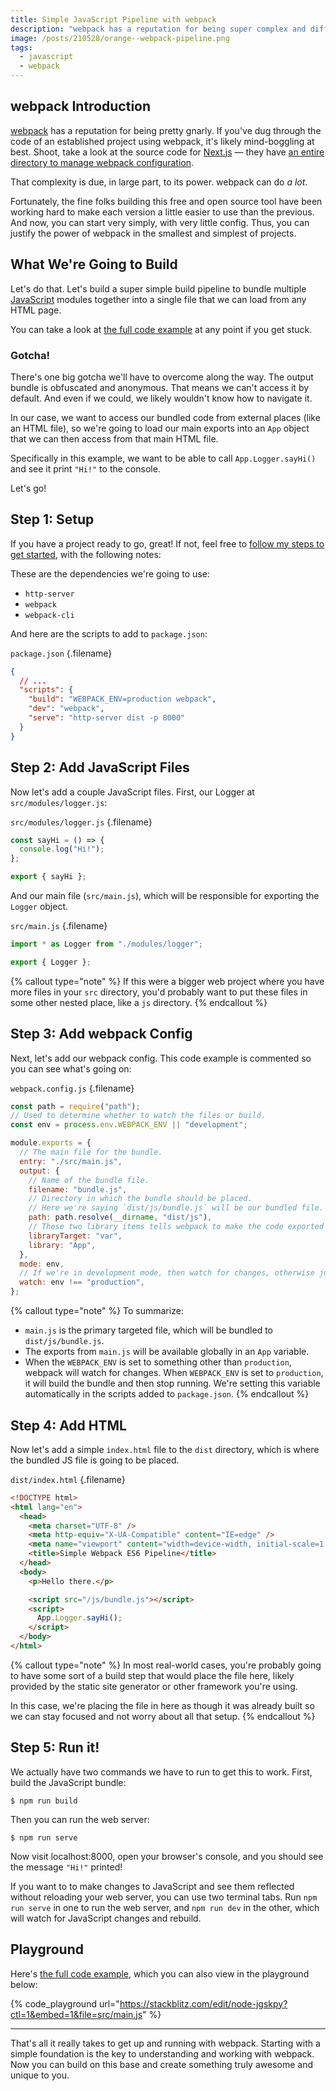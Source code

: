 ```yaml
---
title: Simple JavaScript Pipeline with webpack
description: "webpack has a reputation for being super complex and difficult to implement. But as its most basic, it can do a lot with little development effort. Let's walk through a simple example together."
image: /posts/210528/orange--webpack-pipeline.png
tags:
  - javascript
  - webpack
---
```


## webpack Introduction

[webpack](/posts/wtf-is-webpack) has a reputation for being pretty gnarly. If you've dug through the code of an established project using webpack, it's likely mind-boggling at best. Shoot, take a look at the source code for [Next.js](https://nextjs.org/) — they have [an entire directory to manage webpack configuration](https://github.com/vercel/next.js/tree/5f3351dbb8de71bcdbc91d869c04bc862a25da5f/packages/next/bundles/webpack).

That complexity is due, in large part, to its power. webpack can do _a lot_.

Fortunately, the fine folks building this free and open source tool have been working hard to make each version a little easier to use than the previous. And now, you can start very simply, with very little config. Thus, you can justify the power of webpack in the smallest and simplest of projects.

## What We're Going to Build

Let's do that. Let's build a super simple build pipeline to bundle multiple [JavaScript](/posts/wtf-is-javascript/) modules together into a single file that we can load from any HTML page.

You can take a look at [the full code example](https://github.com/seancdavis/seancdavis-com/tree/0cc19cb/examples/webpack-es6-pipeline) at any point if you get stuck.

### Gotcha!

There's one big gotcha we'll have to overcome along the way. The output bundle is obfuscated and anonymous. That means we can't access it by default. And even if we could, we likely wouldn't know how to navigate it.

In our case, we want to access our bundled code from external places (like an HTML file), so we're going to load our main exports into an `App` object that we can then access from that main HTML file.

Specifically in this example, we want to be able to call `App.Logger.sayHi()` and see it print `"Hi!"` to the console.

Let's go!

## Step 1: Setup

If you have a project ready to go, great! If not, feel free to [follow my steps to get started](/posts/new-javascript-project-setup/), with the following notes:

These are the dependencies we're going to use:

- `http-server`
- `webpack`
- `webpack-cli`

And here are the scripts to add to `package.json`:

`package.json` {.filename}

```json
{
  // ...
  "scripts": {
    "build": "WEBPACK_ENV=production webpack",
    "dev": "webpack",
    "serve": "http-server dist -p 8000"
  }
}
```

## Step 2: Add JavaScript Files

Now let's add a couple JavaScript files. First, our Logger at `src/modules/logger.js`:

`src/modules/logger.js` {.filename}

```js
const sayHi = () => {
  console.log("Hi!");
};

export { sayHi };
```

And our main file (`src/main.js`), which will be responsible for exporting the `Logger` object.

`src/main.js` {.filename}

```js
import * as Logger from "./modules/logger";

export { Logger };
```

{% callout type="note" %}
If this were a bigger web project where you have more files in your `src` directory, you'd probably want to put these files in some other nested place, like a `js` directory.
{% endcallout %}

## Step 3: Add webpack Config

Next, let's add our webpack config. This code example is commented so you can see what's going on:

`webpack.config.js` {.filename}

```js
const path = require("path");
// Used to determine whether to watch the files or build.
const env = process.env.WEBPACK_ENV || "development";

module.exports = {
  // The main file for the bundle.
  entry: "./src/main.js",
  output: {
    // Name of the bundle file.
    filename: "bundle.js",
    // Directory in which the bundle should be placed.
    // Here we're saying `dist/js/bundle.js` will be our bundled file.
    path: path.resolve(__dirname, "dist/js"),
    // These two library items tells webpack to make the code exported by main.js available as a variable called `App`.
    libraryTarget: "var",
    library: "App",
  },
  mode: env,
  // If we're in development mode, then watch for changes, otherwise just do a single build.
  watch: env !== "production",
};
```

{% callout type="note" %}
To summarize:

- `main.js` is the primary targeted file, which will be bundled to `dist/js/bundle.js`.
- The exports from `main.js` will be available globally in an `App` variable.
- When the `WEBPACK_ENV` is set to something other than `production`, webpack will watch for changes. When `WEBPACK_ENV` is set to `production`, it will build the bundle and then stop running. We're setting this variable automatically in the scripts added to `package.json`.
  {% endcallout %}

## Step 4: Add HTML

Now let's add a simple `index.html` file to the `dist` directory, which is where the bundled JS file is going to be placed.

`dist/index.html` {.filename}

```html
<!DOCTYPE html>
<html lang="en">
  <head>
    <meta charset="UTF-8" />
    <meta http-equiv="X-UA-Compatible" content="IE=edge" />
    <meta name="viewport" content="width=device-width, initial-scale=1.0" />
    <title>Simple Webpack ES6 Pipeline</title>
  </head>
  <body>
    <p>Hello there.</p>

    <script src="/js/bundle.js"></script>
    <script>
      App.Logger.sayHi();
    </script>
  </body>
</html>
```

{% callout type="note" %}
In most real-world cases, you're probably going to have some sort of a build step that would place the file here, likely provided by the static site generator or other framework you're using.

In this case, we're placing the file in here as though it was already built so we can stay focused and not worry about all that setup.
{% endcallout %}

## Step 5: Run it!

We actually have two commands we have to run to get this to work. First, build the JavaScript bundle:

    $ npm run build

Then you can run the web server:

    $ npm run serve

Now visit localhost:8000, open your browser's console, and you should see the message `"Hi!"` printed!

If you want to to make changes to JavaScript and see them reflected without reloading your web server, you can use two terminal tabs. Run `npm run serve` in one to run the web server, and `npm run dev` in the other, which will watch for JavaScript changes and rebuild.

## Playground

Here's [the full code example](https://stackblitz.com/edit/node-jgskpy?file=src/main.js), which you can also view in the playground below:

{% code_playground url="https://stackblitz.com/edit/node-jgskpy?ctl=1&embed=1&file=src/main.js" %}

---

That's all it really takes to get up and running with webpack. Starting with a simple foundation is the key to understanding and working with webpack. Now you can build on this base and create something truly awesome and unique to you.
